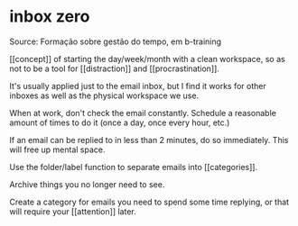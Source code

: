 # inbox zero
Source: Formação sobre gestão do tempo, em b-training

[[concept]] of starting the day/week/month with a clean workspace, so as not to be a tool for [[distraction]] and [[procrastination]].

It's usually applied just to the email inbox, but I find it works for other inboxes as well as the physical workspace we use.

When at work, don't check the email constantly. Schedule a reasonable amount of times to do it (once a day, once every hour, etc.)

If an email can be replied to in less than 2 minutes, do so immediately. This will free up mental space.

Use the folder/label function to separate emails into [[categories]].

Archive things you no longer need to see.

Create a category for emails you need to spend some time replying, or that will require your [[attention]] later.
